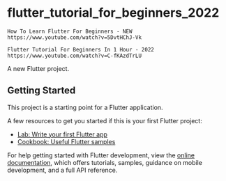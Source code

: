 # flutter_tutorial_for_beginners_2022

```
How To Learn Flutter For Beginners - NEW
https://www.youtube.com/watch?v=5DvtHChJ-Vk

Flutter Tutorial For Beginners In 1 Hour - 2022
https://www.youtube.com/watch?v=C-fKAzdTrLU
```

A new Flutter project.

## Getting Started

This project is a starting point for a Flutter application.

A few resources to get you started if this is your first Flutter project:

- [Lab: Write your first Flutter app](https://docs.flutter.dev/get-started/codelab)
- [Cookbook: Useful Flutter samples](https://docs.flutter.dev/cookbook)

For help getting started with Flutter development, view the
[online documentation](https://docs.flutter.dev/), which offers tutorials,
samples, guidance on mobile development, and a full API reference.
